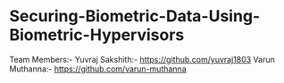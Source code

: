 # Securing-Biometric-Data-Using-Biometric-Hypervisors

Team Members:-
Yuvraj Sakshith:- https://github.com/yuvraj1803
Varun Muthanna:-  https://github.com/varun-muthanna
